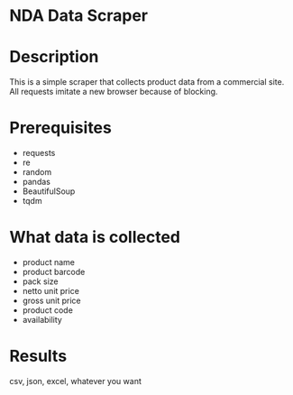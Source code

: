 # NDA Data Scraper

# Description
This is a simple scraper that collects product data from a commercial site. All requests imitate a new browser because of blocking.

# Prerequisites
- requests
- re
- random
- pandas
- BeautifulSoup
- tqdm

# What data is collected
- product name
- product barcode
- pack size
- netto unit price
- gross unit price
- product code
- availability

# Results
csv, json, excel, whatever you want